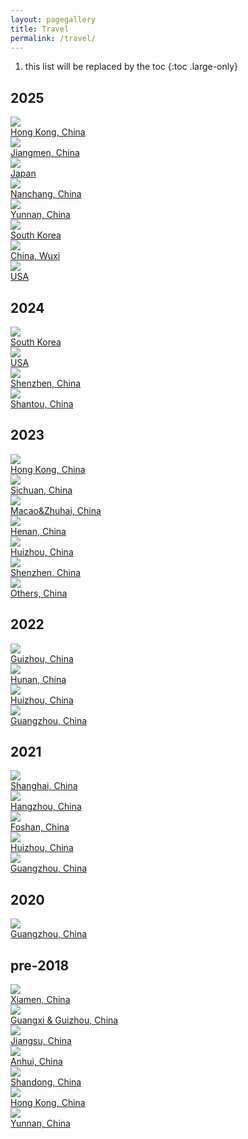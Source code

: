 ```yaml
---
layout: pagegallery
title: Travel
permalink: /travel/
---
```


1. this list will be replaced by the toc
{:toc .large-only}

## 2025

<div class="gallery-grid" >
<div class="card">
    <div class="image-overlay-container">
      <a href="/travel/hongkong2025/">
        <img src="https://travelfigure.rayleigh-lin.top/2025/HongkongC/_RAY6287.webp"/>
        <div class="card-text">Hong Kong, China</div>
      </a>
    </div>
  </div>
<div class="card">
    <div class="image-overlay-container">
      <a href="/travel/jiangmen2025/">
        <img src="https://travelfigure.rayleigh-lin.top/2025/JiangmenC/_RAY6709.webp"/>
        <div class="card-text">Jiangmen, China</div>
      </a>
    </div>
  </div>
  <div class="card">
    <div class="image-overlay-container">
      <a href="/travel/japan2025/">
        <img src="https://hobbyfigure.rayleigh-lin.top/2025JapanC/_RAY5622.webp"/>
        <div class="card-text">Japan</div>
      </a>
    </div>
  </div>
  <div class="card">
    <div class="image-overlay-container">
      <a href="/travel/nanchang2025/">
        <img src="https://hobbyfigure.rayleigh-lin.top/2025NanchangC/_RAY4793.webp"/>
        <div class="card-text">Nanchang, China</div>
      </a>
    </div>
  </div>
  <div class="card">
    <div class="image-overlay-container">
      <a href="/travel/yunnan2025/">
        <img src="https://hobbyfigure.rayleigh-lin.top/2025YunnanC/_RAY4077.webp"/>
        <div class="card-text">Yunnan, China</div>
      </a>
    </div>
  </div>
  <div class="card">
    <div class="image-overlay-container">
      <a href="/travel/korea2025/">
        <img src="https://hobbyfigure.rayleigh-lin.top/2025DaeguC/_RAY0228.webp"/>
        <div class="card-text">South Korea</div>
      </a>
    </div>
  </div>
  <div class="card">
    <div class="image-overlay-container">
      <a href="/travel/wuxi2025/">
        <img src="https://hobbyfigure.rayleigh-lin.top/2025WuxiC/_RAY1686.webp"/>
        <div class="card-text">China, Wuxi</div>
      </a>
    </div>
  </div>
  <div class="card">
    <div class="image-overlay-container">
      <a href="/travel/usa2025/">
        <img src="https://hobbyfigure.rayleigh-lin.top/2025NewYorkC/_RAY2385.webp"/>
        <div class="card-text">USA</div>
      </a>
    </div>
  </div>
</div>

## 2024

<div class="gallery-grid" >
  <div class="card">
    <div class="image-overlay-container">
      <a href="/travel/korea2024/">
        <img src="https://hobbyfigure.rayleigh-lin.top/2024seoulc/_RAY9435.webp"/>
        <div class="card-text">South Korea</div>
      </a>
    </div>
  </div>
  <div class="card">
    <div class="image-overlay-container">
      <a href="/travel/usa2024/">
        <img src="https://hobbyfigure.rayleigh-lin.top/2024usa2c/_RAY6088.webp"/>
        <div class="card-text">USA</div>
      </a>
    </div>
  </div>
  <div class="card">
    <div class="image-overlay-container">
      <a href="/travel/shenzhen2024/">
        <img src="https://hobbyfigure.rayleigh-lin.top/shenzhen2024-1c/_RAY5114.webp"/>
        <div class="card-text">Shenzhen, China</div>
      </a>
    </div>
  </div>
  <div class="card">
    <div class="image-overlay-container">
      <a href="/travel/shantou2024/">
        <img src="https://hobbyfigure.rayleigh-lin.top/2024shantouc/_RAY5431.webp"/>
        <div class="card-text">Shantou, China</div>
      </a>
    </div>
  </div>
</div>

## 2023

<div class="gallery-grid" >
  <div class="card">
    <div class="image-overlay-container">
      <a href="/travel/hongkong2023/">
        <img src="https://hobbyfigure.rayleigh-lin.top/hongkong2023c/_RAY4539.webp"/>
        <div class="card-text">Hong Kong, China</div>
      </a>
    </div>
  </div>
  <div class="card">
    <div class="image-overlay-container">
      <a href="/travel/sichuan2023/">
        <img src="https://hobbyfigure.rayleigh-lin.top/sichuan2023c/_RAY4361.webp"/>
        <div class="card-text">Sichuan, China</div>
      </a>
    </div>
  </div>
  <div class="card">
    <div class="image-overlay-container" >
      <a href="/travel/macao2023/">
        <img src="https://hobbyfigure.rayleigh-lin.top/macao2023c/_RAY3477.webp"/>
        <div class="card-text">Macao&Zhuhai, China</div>
      </a>
    </div>
  </div>
  <div class="card">
    <div class="image-overlay-container">
      <a href="/travel/henan2023/">
        <img src="https://hobbyfigure.rayleigh-lin.top/henan2023c/_RAY3341.webp"/>
        <div class="card-text">Henan, China</div>
      </a>
    </div>
  </div>
  <div class="card">
    <div class="image-overlay-container">
      <a href="/travel/huizhou2023/">
        <img src="https://hobbyfigure.rayleigh-lin.top/huizhou2023c/_RAY2285.webp"/>
        <div class="card-text">Huizhou, China</div>
      </a>
    </div>
  </div>
  <div class="card">
    <div class="image-overlay-container">
        <a href="/travel/shenzhen2023/">
        <img src="https://hobbyfigure.rayleigh-lin.top/shenzhen2023c/_RAY1712-已增强-NR.webp"/>
        <div class="card-text">Shenzhen, China</div>
      </a>
    </div>
  </div>
  <div class="card">
    <div class="image-overlay-container">
      <a href="/travel/other2023/">
        <img src="https://hobbyfigure.rayleigh-lin.top/guangdong2023c/_RAY2636.webp"/>
        <div class="card-text">Others, China</div>
      </a>
    </div>
  </div>
</div>

## 2022

<div class="gallery-grid" >
  <div class="card">
    <div class="image-overlay-container">
      <a href="/travel/guizhou2022/">
        <img src="https://hobbyfigure.rayleigh-lin.top/2022guizhouc/_DSC0677.webp"/>
        <div class="card-text">Guizhou, China</div>
      </a>
    </div>
  </div>
  <div class="card">
    <div class="image-overlay-container">
      <a href="/travel/hunan2022/">
        <img src="https://hobbyfigure.rayleigh-lin.top/2022HunanC/_MG_2475.webp"/>
        <div class="card-text">Hunan, China</div>
      </a>
    </div>
  </div>
  <div class="card">
    <div class="image-overlay-container">
      <a href="/travel/huizhou2022/">
        <img src="https://hobbyfigure.rayleigh-lin.top/2022HuizhouC/_DSC1165.webp"/>
        <div class="card-text">Huizhou, China</div>
      </a>
    </div>
  </div>
  <div class="card">
    <div class="image-overlay-container">
      <a href="/travel/guangzhou2022/">
        <img src="https://hobbyfigure.rayleigh-lin.top/2022GuangzhouC/火炉山白天.webp"/>
        <div class="card-text">Guangzhou, China</div>
      </a>
    </div>
  </div>
</div>

## 2021

<div class="gallery-grid" >
  <div class="card">
    <div class="image-overlay-container">
      <a href="/travel/shanghai2021/">
        <img src="https://hobbyfigure.rayleigh-lin.top/2021ShanghaiC/IMG_0751.webp"/>
        <div class="card-text">Shanghai, China</div>
      </a>
    </div>
  </div>
  <div class="card">
    <div class="image-overlay-container">
      <a href="/travel/hangzhou2021/">
        <img src="https://hobbyfigure.rayleigh-lin.top/2021HangzhouC/IMG_1046.webp"/>
        <div class="card-text">Hangzhou, China</div>
      </a>
    </div>
  </div>
  <div class="card">
    <div class="image-overlay-container">
      <a href="/travel/foshan2021/">
        <img src="https://hobbyfigure.rayleigh-lin.top/2021FoshanC/_MG_9917.webp"/>
        <div class="card-text">Foshan, China</div>
      </a>
    </div>
  </div>
  <div class="card">
    <div class="image-overlay-container">
      <a href="/travel/huizhou2021/">
        <img src="https://hobbyfigure.rayleigh-lin.top/2021HuizhouC/_MG_9813.webp"/>
        <div class="card-text">Huizhou, China</div>
      </a>
    </div>
  </div>
  <div class="card">
    <div class="image-overlay-container">
      <a href="/travel/guangzhou2021/">
        <img src="https://hobbyfigure.rayleigh-lin.top/2021GuangzhouC/_MG_1493.webp"/>
        <div class="card-text">Guangzhou, China</div>
      </a>
    </div>
  </div>
</div>

## 2020

<div class="gallery-grid" >
  <div class="card">
    <div class="image-overlay-container">
      <a href="/travel/guangzhou2020/">
        <img src="https://hobbyfigure.rayleigh-lin.top/2020GuangzhouC/IMG_9056.webp"/>
        <div class="card-text">Guangzhou, China</div>
      </a>
    </div>
  </div>
</div>

## pre-2018

<div class="gallery-grid" >
  <div class="card">
    <div class="image-overlay-container">
      <a href="/travel/xiamen2018/">
        <img src="https://hobbyfigure.rayleigh-lin.top/2018XiamenC/IMG_20180620_084347.webp"/>
        <div class="card-text">Xiamen, China</div>
      </a>
    </div>
  </div>
  <div class="card">
    <div class="image-overlay-container">
      <a href="/travel/guangxi2015/">
        <img src="https://hobbyfigure.rayleigh-lin.top/2015GuangxiC/IMG_20150803_104454.webp"/>
        <div class="card-text">Guangxi & Guizhou, China</div>
      </a>
    </div>
  </div>
  <div class="card">
    <div class="image-overlay-container">
      <a href="/travel/jiangsu2015/">
        <img src="https://hobbyfigure.rayleigh-lin.top/2015JiangsuC/IMG_20150725_152605_HDR.webp"/>
        <div class="card-text">Jiangsu, China</div>
      </a>
    </div>
  </div>
  <div class="card">
    <div class="image-overlay-container">
      <a href="/travel/anhui2014/">
        <img src="https://hobbyfigure.rayleigh-lin.top/2014AnhuiC/IMG_5180(1).webp"/>
        <div class="card-text">Anhui, China</div>
      </a>
    </div>
  </div>
  <div class="card">
    <div class="image-overlay-container">
      <a href="/travel/shandong2013/">
        <img src="https://hobbyfigure.rayleigh-lin.top/2013ShandongC/DSC01121.webp"/>
        <div class="card-text">Shandong, China</div>
      </a>
    </div>
  </div>
  <div class="card">
    <div class="image-overlay-container">
      <a href="/travel/hongkong2011/">
        <img src="https://hobbyfigure.rayleigh-lin.top/2011HongkongC/DSC00053.webp"/>
        <div class="card-text">Hong Kong, China</div>
      </a>
    </div>
  </div>
  <div class="card">
    <div class="image-overlay-container">
      <a href="/travel/yunnan2010/">
        <img src="https://hobbyfigure.rayleigh-lin.top/2010YunnanC/SAM_0142.webp"/>
        <div class="card-text">Yunnan, China</div>
      </a>
    </div>
  </div>
</div>